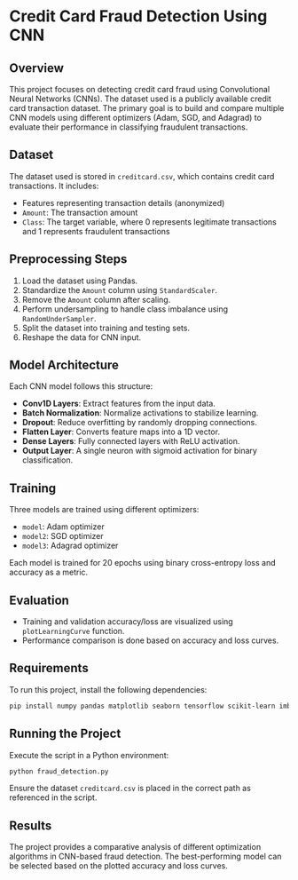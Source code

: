 # Credit Card Fraud Detection Using CNN

## Overview
This project focuses on detecting credit card fraud using Convolutional Neural Networks (CNNs). The dataset used is a publicly available credit card transaction dataset. The primary goal is to build and compare multiple CNN models using different optimizers (Adam, SGD, and Adagrad) to evaluate their performance in classifying fraudulent transactions.

## Dataset
The dataset used is stored in `creditcard.csv`, which contains credit card transactions. It includes:
- Features representing transaction details (anonymized)
- `Amount`: The transaction amount
- `Class`: The target variable, where 0 represents legitimate transactions and 1 represents fraudulent transactions

## Preprocessing Steps
1. Load the dataset using Pandas.
2. Standardize the `Amount` column using `StandardScaler`.
3. Remove the `Amount` column after scaling.
4. Perform undersampling to handle class imbalance using `RandomUnderSampler`.
5. Split the dataset into training and testing sets.
6. Reshape the data for CNN input.

## Model Architecture
Each CNN model follows this structure:
- **Conv1D Layers**: Extract features from the input data.
- **Batch Normalization**: Normalize activations to stabilize learning.
- **Dropout**: Reduce overfitting by randomly dropping connections.
- **Flatten Layer**: Converts feature maps into a 1D vector.
- **Dense Layers**: Fully connected layers with ReLU activation.
- **Output Layer**: A single neuron with sigmoid activation for binary classification.

## Training
Three models are trained using different optimizers:
- `model`: Adam optimizer
- `model2`: SGD optimizer
- `model3`: Adagrad optimizer

Each model is trained for 20 epochs using binary cross-entropy loss and accuracy as a metric.

## Evaluation
- Training and validation accuracy/loss are visualized using `plotLearningCurve` function.
- Performance comparison is done based on accuracy and loss curves.

## Requirements
To run this project, install the following dependencies:
```bash
pip install numpy pandas matplotlib seaborn tensorflow scikit-learn imbalanced-learn
```

## Running the Project
Execute the script in a Python environment:
```bash
python fraud_detection.py
```
Ensure the dataset `creditcard.csv` is placed in the correct path as referenced in the script.

## Results
The project provides a comparative analysis of different optimization algorithms in CNN-based fraud detection. The best-performing model can be selected based on the plotted accuracy and loss curves.

